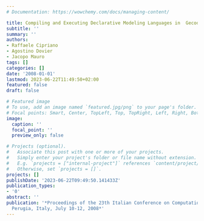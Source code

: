 ```yaml
---
# Documentation: https://wowchemy.com/docs/managing-content/

title: Compiling and Executing Declarative Modeling Languages in  Gecode
subtitle: ''
summary: ''
authors:
- Raffaele Cipriano
- Agostino Dovier
- Jacopo Mauro
tags: []
categories: []
date: '2008-01-01'
lastmod: 2023-06-22T11:49:50+02:00
featured: false
draft: false

# Featured image
# To use, add an image named `featured.jpg/png` to your page's folder.
# Focal points: Smart, Center, TopLeft, Top, TopRight, Left, Right, BottomLeft, Bottom, BottomRight.
image:
  caption: ''
  focal_point: ''
  preview_only: false

# Projects (optional).
#   Associate this post with one or more of your projects.
#   Simply enter your project's folder or file name without extension.
#   E.g. `projects = ["internal-project"]` references `content/project/deep-learning/index.md`.
#   Otherwise, set `projects = []`.
projects: []
publishDate: '2023-06-22T09:49:50.141433Z'
publication_types:
- '0'
abstract: ''
publication: '*Proceedings of the 23th Italian Conference on Computational  Logic,
  Perugia, Italy, July 10-12, 2008*'
---
```

